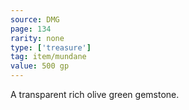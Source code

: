 ```yaml
---
source: DMG
page: 134
rarity: none
type: ['treasure']
tag: item/mundane
value: 500 gp
---
```


A transparent rich olive green gemstone.

